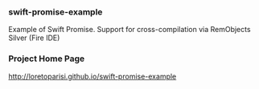 ### swift-promise-example
Example of Swift Promise. Support for cross-compilation via RemObjects Silver (Fire IDE)

### Project Home Page
http://loretoparisi.github.io/swift-promise-example
